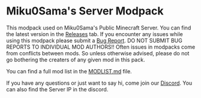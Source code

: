 # Miku0Sama's Server Modpack
This modpack used on Miku0Sama's Public Minecraft Server.
You can find the latest version in the [Releases](https://github.com/Miku0Sama/Mikus-Server-Modpack/releases) tab.
If you encounter any issues while using this modpack please submit a [Bug Report]().
DO NOT SUBMIT BUG REPORTS TO INDIVIDUAL MOD AUTHORS!!
Often issues in modpacks come from conflicts between mods. So unless otherwise advised, please do not go bothering the creaters of any given mod in this pack.

You can find a full mod list in the [MODLIST.md](MODLIST.md) file.

If you have any questions or just want to say hi, come join our [Discord](https://discord.gg/acSw3Q2cxYvYN74). You can also find the Server IP in the discord.

